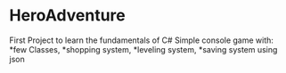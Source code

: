 # HeroAdventure

First Project to learn the fundamentals of C#
Simple console game with:
*few Classes, 
*shopping system, 
*leveling system, 
*saving system using json
